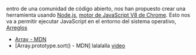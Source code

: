 entro de una comunidad de código abierto, nos han propuesto crear una
herramienta usando [Node.js](https://nodejs.org/),
 [motor de JavaScript V8 de Chrome](https://developers.google.com/v8/).
Esto nos va a permitir ejecutar JavaScript en el entorno del sistema operativo,
 [Arreglos](https://curriculum.laboratoria.la/es/topics/javascript/04-arrays)
  * [Array - MDN](https://developer.mozilla.org/es/docs/Web/JavaScript/Reference/Global_Objects/Array/)
  * [Array.prototype.sort() - MDN]
  lalalalla [video](https://www.youtube.com/watch?v=vQ_EBqgUR0c&ab_channel=Luucamay/)